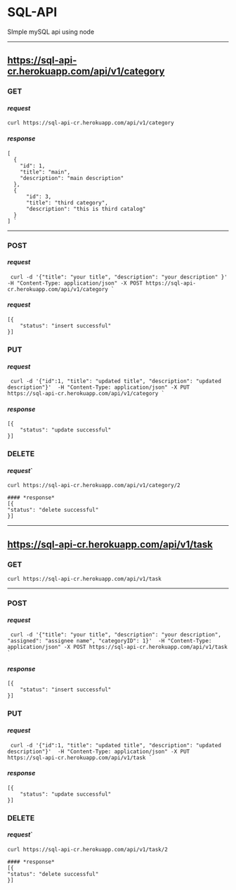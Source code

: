 # SQL-API
SImple mySQL api using node


---
##   https://sql-api-cr.herokuapp.com/api/v1/category
###    GET
#### *request*
  `curl https://sql-api-cr.herokuapp.com/api/v1/category `

  #### *response*
    [
      {
        "id": 1,
        "title": "main",
        "description": "main description"
      },
      {
          "id": 3,
          "title": "third category",
          "description": "this is third catalog"
      }
    ] `
---
### POST
  #### *request*
     curl -d '{"title": "your title", "description": "your description" }'  -H "Content-Type: application/json" -X POST https://sql-api-cr.herokuapp.com/api/v1/category `
   
#### *request*
    [{
        "status": "insert successful"
    }]
    
### PUT
  #### *request*

     curl -d '{"id":1, "title": "updated title", "description": "updated description"}'  -H "Content-Type: application/json" -X PUT https://sql-api-cr.herokuapp.com/api/v1/category `
   
   #### *response*
    [{
        "status": "update successful"
    }]
    

### DELETE
  #### *request*`
  `curl https://sql-api-cr.herokuapp.com/api/v1/category/2`

    #### *response*
    [{
    "status": "delete successful"
    }]

---
##    https://sql-api-cr.herokuapp.com/api/v1/task
###    GET
  `curl https://sql-api-cr.herokuapp.com/api/v1/task `

---
### POST
  #### *request*
     curl -d '{"title": "your title", "description": "your description", "assigned": "assignee name", "categoryID": 1}'  -H "Content-Type: application/json" -X POST https://sql-api-cr.herokuapp.com/api/v1/task `
   
   #### *response*
    [{
        "status": "insert successful"
    }]
    
### PUT
  #### *request*
     curl -d '{"id":1, "title": "updated title", "description": "updated description"}'  -H "Content-Type: application/json" -X PUT https://sql-api-cr.herokuapp.com/api/v1/task `
   
   #### *response*
    [{
        "status": "update successful"
    }]
    
### DELETE
  #### *request*`
  `curl https://sql-api-cr.herokuapp.com/api/v1/task/2`

    #### *response*
    [{
    "status": "delete successful"
    }]